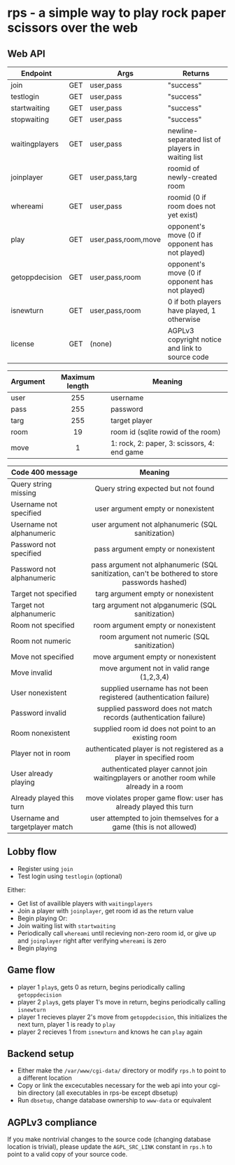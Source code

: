 # rps - a simple way to play rock paper scissors over the web

## Web API

Endpoint	|     | Args			| Returns
----------------|:---:|-------------------------|--------------------------------------------------
join		| GET | user,pass		| "success"
testlogin	| GET | user,pass		| "success"
startwaiting	| GET | user,pass		| "success"
stopwaiting	| GET | user,pass		| "success"
waitingplayers	| GET | user,pass		| newline-separated list of players in waiting list
joinplayer	| GET | user,pass,targ		| roomid of newly-created room
whereami	| GET | user,pass		| roomid (0 if room does not yet exist)
play		| GET | user,pass,room,move	| opponent's move (0 if opponent has not played)
getoppdecision	| GET | user,pass,room		| opponent's move (0 if opponent has not played)
isnewturn	| GET | user,pass,room		| 0 if both players have played, 1 otherwise
license		| GET | (none)			| AGPLv3 copyright notice and link to source code

Argument|Maximum length	| Meaning
--------|:-------------:|--------------------------------------------
user	| 255		| username
pass	| 255		| password
targ	| 255		| target player
room	| 19		| room id (sqlite rowid of the room)
move	| 1		| 1: rock, 2: paper, 3: scissors, 4: end game

Code 400 message		| Meaning
--------------------------------|:--------:
Query string missing		| Query string expected but not found
Username not specified		| user argument empty or nonexistent
Username not alphanumeric	| user argument not alphanumeric (SQL sanitization)
Password not specified		| pass argument empty or nonexistent
Password not alphanumeric	| pass argument not alphanumeric (SQL sanitization, can't be bothered to store passwords hashed)
Target not specified		| targ argument empty or nonexistent
Target not alphanumeric		| targ argument not alpganumeric (SQL sanitization)
Room not specified		| room argument empty or nonexistent
Room not numeric		| room argument not numeric (SQL sanitization)
Move not specified		| move argument empty or nonexistent
Move invalid			| move argument not in valid range (1,2,3,4)
User nonexistent		| supplied username has not been registered (authentication failure)
Password invalid		| supplied password does not match records (authentication failure)
Room nonexistent		| supplied room id does not point to an existing room
Player not in room		| authenticated player is not registered as a player in specified room
User already playing		| authenticated player cannot join waitingplayers or another room while already in a room 
Already played this turn	| move violates proper game flow: user has already played this turn
Username and targetplayer match	| user attempted to join themselves for a game (this is not allowed)

## Lobby flow

- Register using `join`
- Test login using `testlogin` (optional)

Either:
- Get list of availible players with `waitingplayers`
- Join a player with `joinplayer`, get room id as the return value
- Begin playing
Or:
- Join waiting list with `startwaiting`
- Periodically call `whereami` until recieving non-zero room id, or give up and `joinplayer` right after verifying `whereami` is zero
- Begin playing



## Game flow

- player 1 `play`s, gets 0 as return, begins periodically calling `getoppdecision`
- player 2 `play`s, gets player 1's move in return, begins periodically calling `isnewturn`
- player 1 recieves player 2's move from `getoppdecision`, this initializes the next turn, player 1 is ready to `play`
- player 2 recieves 1 from `isnewturn` and knows he can `play` again



## Backend setup

- Either make the `/var/www/cgi-data/` directory or modify `rps.h` to point to a different location
- Copy or link the excecutables necessary for the web api into your cgi-bin directory (all executables in rps-be except dbsetup)
- Run `dbsetup`, change database ownership to `www-data` or equivalent

## AGPLv3 compliance

If you make nontrivial changes to the source code (changing database location is trivial), please update the `AGPL_SRC_LINK` constant in `rps.h` to point to a valid copy of your source code.
